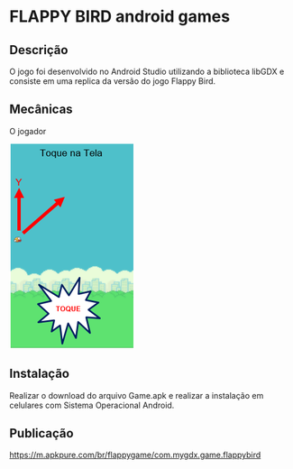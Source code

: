# FLAPPY BIRD android games 
## Descrição
O jogo foi desenvolvido no Android Studio utilizando a biblioteca libGDX e consiste em uma replica da versão do jogo Flappy Bird.

## Mecânicas
O jogador 

![Mecânica](mecanicas.png)


## Instalação
Realizar o download do arquivo Game.apk e realizar a instalação em celulares com Sistema Operacional Android.

## Publicação
https://m.apkpure.com/br/flappygame/com.mygdx.game.flappybird



